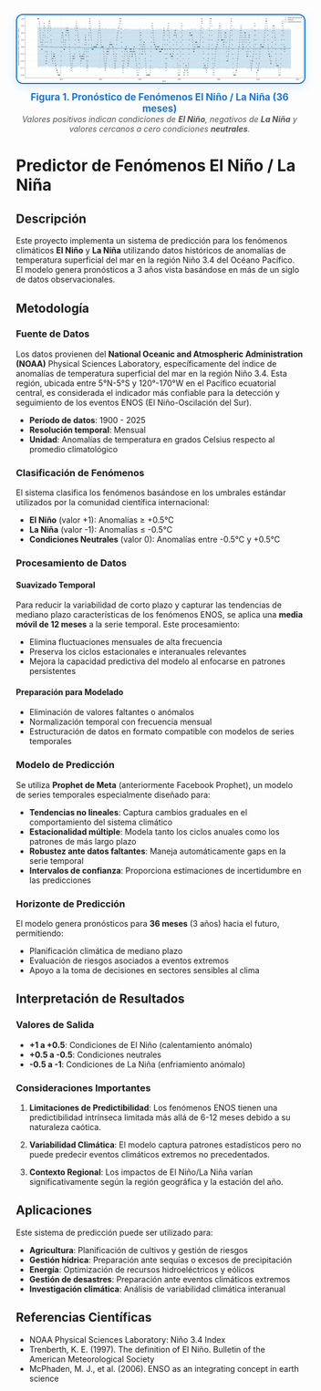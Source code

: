 

<div align="center" style="margin-bottom: 20px;">
  <img src="forecast_nino_nina.png" alt="Pronóstico El Niño/La Niña" width="700" style="border: 2px solid #1976d2; border-radius: 12px; box-shadow: 0 4px 16px rgba(25, 118, 210, 0.15); margin-bottom: 10px;"/>
  
  <br/>
  <strong style="font-size: 1.2em; color: #1976d2;">Figura 1. Pronóstico de Fenómenos El Niño / La Niña (36 meses)</strong>
  <br/>
  <em style="color: #555;">Valores positivos indican condiciones de <b>El Niño</b>, negativos de <b>La Niña</b> y valores cercanos a cero condiciones <b>neutrales</b>.</em>
</div>

# Predictor de Fenómenos El Niño / La Niña

## Descripción

Este proyecto implementa un sistema de predicción para los fenómenos climáticos **El Niño** y **La Niña** utilizando datos históricos de anomalías de temperatura superficial del mar en la región Niño 3.4 del Océano Pacífico. El modelo genera pronósticos a 3 años vista basándose en más de un siglo de datos observacionales.

## Metodología

### Fuente de Datos

Los datos provienen del **National Oceanic and Atmospheric Administration (NOAA)** Physical Sciences Laboratory, específicamente del índice de anomalías de temperatura superficial del mar en la región Niño 3.4. Esta región, ubicada entre 5°N-5°S y 120°-170°W en el Pacífico ecuatorial central, es considerada el indicador más confiable para la detección y seguimiento de los eventos ENOS (El Niño-Oscilación del Sur).

- **Período de datos**: 1900 - 2025
- **Resolución temporal**: Mensual
- **Unidad**: Anomalías de temperatura en grados Celsius respecto al promedio climatológico

### Clasificación de Fenómenos

El sistema clasifica los fenómenos basándose en los umbrales estándar utilizados por la comunidad científica internacional:

- **El Niño** (valor +1): Anomalías ≥ +0.5°C
- **La Niña** (valor -1): Anomalías ≤ -0.5°C  
- **Condiciones Neutrales** (valor 0): Anomalías entre -0.5°C y +0.5°C

### Procesamiento de Datos

#### Suavizado Temporal
Para reducir la variabilidad de corto plazo y capturar las tendencias de mediano plazo características de los fenómenos ENOS, se aplica una **media móvil de 12 meses** a la serie temporal. Este procesamiento:

- Elimina fluctuaciones mensuales de alta frecuencia
- Preserva los ciclos estacionales e interanuales relevantes
- Mejora la capacidad predictiva del modelo al enfocarse en patrones persistentes

#### Preparación para Modelado
- Eliminación de valores faltantes o anómalos
- Normalización temporal con frecuencia mensual
- Estructuración de datos en formato compatible con modelos de series temporales

### Modelo de Predicción

Se utiliza **Prophet de Meta** (anteriormente Facebook Prophet), un modelo de series temporales especialmente diseñado para:

- **Tendencias no lineales**: Captura cambios graduales en el comportamiento del sistema climático
- **Estacionalidad múltiple**: Modela tanto los ciclos anuales como los patrones de más largo plazo
- **Robustez ante datos faltantes**: Maneja automáticamente gaps en la serie temporal
- **Intervalos de confianza**: Proporciona estimaciones de incertidumbre en las predicciones

### Horizonte de Predicción

El modelo genera pronósticos para **36 meses** (3 años) hacia el futuro, permitiendo:

- Planificación climática de mediano plazo
- Evaluación de riesgos asociados a eventos extremos
- Apoyo a la toma de decisiones en sectores sensibles al clima

## Interpretación de Resultados

### Valores de Salida
- **+1 a +0.5**: Condiciones de El Niño (calentamiento anómalo)
- **+0.5 a -0.5**: Condiciones neutrales
- **-0.5 a -1**: Condiciones de La Niña (enfriamiento anómalo)

### Consideraciones Importantes

1. **Limitaciones de Predictibilidad**: Los fenómenos ENOS tienen una predictibilidad intrínseca limitada más allá de 6-12 meses debido a su naturaleza caótica.

2. **Variabilidad Climática**: El modelo captura patrones estadísticos pero no puede predecir eventos climáticos extremos no precedentados.

3. **Contexto Regional**: Los impactos de El Niño/La Niña varían significativamente según la región geográfica y la estación del año.

## Aplicaciones

Este sistema de predicción puede ser utilizado para:

- **Agricultura**: Planificación de cultivos y gestión de riesgos
- **Gestión hídrica**: Preparación ante sequías o excesos de precipitación
- **Energía**: Optimización de recursos hidroeléctricos y eólicos
- **Gestión de desastres**: Preparación ante eventos climáticos extremos
- **Investigación climática**: Análisis de variabilidad climática interanual

## Referencias Científicas

- NOAA Physical Sciences Laboratory: Niño 3.4 Index
- Trenberth, K. E. (1997). The definition of El Niño. Bulletin of the American Meteorological Society
- McPhaden, M. J., et al. (2006). ENSO as an integrating concept in earth science
